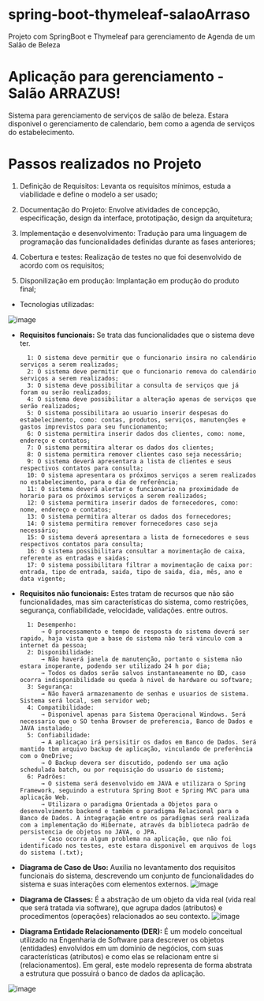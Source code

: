 # spring-boot-thymeleaf-salaoArraso
Projeto com SpringBoot e Thymeleaf para gerenciamento de Agenda de um Salão de Beleza

# Aplicação para gerenciamento - Salão ARRAZUS!
Sistema para gerenciamento de serviços de salão de beleza. Estara disponivel o gerenciamento de calendario, bem como a agenda de serviços do estabelecimento. 

# Passos realizados no Projeto
1. Definição de Requisitos:
Levanta os requisitos mínimos, estuda a viabilidade e define o modelo a ser usado;

2. Documentação do Projeto:
Envolve atividades de concepção, especificação, design da interface, prototipação, design da arquitetura;

3. Implementação e desenvolvimento:
Tradução para uma linguagem de programação das funcionalidades definidas durante as fases anteriores;

4. Cobertura e testes:
Realização de testes no que foi desenvolvido de acordo com os requisitos;

5. Disponilização em produção:
Implantação em produção do produto final;

- Tecnologias utilizadas:

![image](https://user-images.githubusercontent.com/48540484/84463495-5c09f280-ac48-11ea-9be7-e71a13a6e133.png)

- **Requisitos funcionais:**
Se trata das funcionalidades que o sistema deve ter.

		1: O sistema deve permitir que o funcionario insira no calendário serviços a serem realizados;
		2: O sistema deve permitir que o funcionario remova do calendário serviços a serem realizados;
		3: O sistema deve possibilitar a consulta de serviços que já foram ou serão realizados;
		4: O sistema deve possibilitar a alteração apenas de serviços que serão realizados;
		5: O sistema possibilitara ao usuario inserir despesas do estabelecimento, como: contas, produtos, serviços, manutenções e gastos imprevistos para seu funcionamento;
		6: O sistema permitira inserir dados dos clientes, como: nome, endereço e contatos;
		7: O sistema permitira alterar os dados dos clientes;
		8: O sistema permitira remover clientes caso seja necessário;
		9: O sistema deverá apresentara a lista de clientes e seus respectivos contatos para consulta;
		10: O sistema apresentara os próximos serviços a serem realizados no estabelecimento, para o dia de referência;
		11: O sistema deverá alertar o funcionario na proximidade de horario para os próximos serviços a serem realizados;
		12: O sistema permitira inserir dados de fornecedores, como: nome, endereço e contatos;
		13: O sistema permitira alterar os dados dos fornecedores;
		14: O sistema permitira remover fornecedores caso seja necessário;
		15: O sistema deverá apresentara a lista de fornecedores e seus respectivos contatos para consulta;
		16: O sistema possibilitara consultar a movimentação de caixa, referente as entradas e saidas;
		17: O sistema possibilitara filtrar a movimentação de caixa por: entrada, tipo de entrada, saida, tipo de saida, dia, mês, ano e data vigente;

- **Requisitos não funcionais:**
Estes tratam de recursos que não são funcionalidades, mas sim características do sistema, como restrições, segurança, confiabilidade, velocidade, validações. entre outros.

		1: Desempenho:
			→ O processamento e tempo de resposta do sistema deverá ser rapido, haja vista que a base do sistema não terá vinculo com a internet da pessoa;
		2: Disponibilidade:
			→ Não haverá janela de manutenção, portanto o sistema não estara inoperante, podendo ser utilizado 24 h por dia;
			→ Todos os dados serão salvos instantaneamente no BD, caso ocorra indisponibilidade ou queda à nivel de hardware ou software;
		3: Segurança:
			→ Não haverá armazenamento de senhas e usuarios de sistema. Sistema será local, sem servidor web;
		4: Compatibilidade:
			→ Disponivel apenas para Sistema Operacional Windows. Será necessario que o SO tenha Browser de preferencia, Banco de Dados e JAVA instalado;
		5: Confiabilidade:
			→ A aplicaçao irá persisitir os dados em Banco de Dados. Será mantido tbm arquivo backup de aplicação, vinculando de preferência com o OneDrive;
			→ O Backup devera ser discutido, podendo ser uma ação schedulada batch, ou por requisição do usuario do sistema;
		6: Padrões:
			→ O sistema será desenvolvido em JAVA e utilizara o Spring Framework, seguindo a estrutura Spring Boot e Spring MVC para uma aplicação Web. 
			→ Utilizara o paradigma Orientada a Objetos para o desenvolvimento backend e também o paradigma Relacional para o Banco de Dados. A integragação entre os paradigmas será realizada com a implementação do Hibernate, através da biblioteca padrão de persistencia de objetos no JAVA, o JPA.
			→ Caso ocorra algum problema na aplicação, que não foi identificado nos testes, este estara disponivel em arquivos de logs do sistema (.txt);

- **Diagrama de Caso de Uso:** Auxilia no levantamento dos requisitos funcionais do sistema, descrevendo um conjunto de funcionalidades do sistema e suas interações com elementos externos.
![image](https://user-images.githubusercontent.com/48540484/91641512-4b714900-e9fb-11ea-96bf-2d0a3128a385.png)

- **Diagrama de Classes:** É a abstração de um objeto da vida real (vida real que será tratada via software), que agrupa dados (atributos) e procedimentos (operações) relacionados ao seu contexto.
![image](https://user-images.githubusercontent.com/48540484/91641521-54fab100-e9fb-11ea-9d34-36ce9000b486.png)

- **Diagrama Entidade Relacionamento (DER):** É um modelo conceitual utilizado na Engenharia de Software para descrever os objetos (entidades) envolvidos em um domínio de negócios, com suas características (atributos) e como elas se relacionam entre si (relacionamentos). Em geral, este modelo representa de forma abstrata a estrutura que possuirá o banco de dados da aplicação.

![image](https://user-images.githubusercontent.com/48540484/91641573-b3279400-e9fb-11ea-9d56-242ffdaf635e.png)

